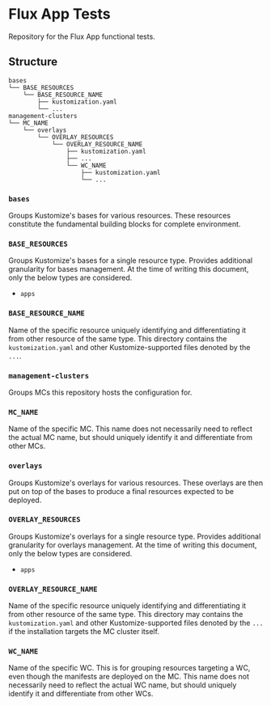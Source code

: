 # Flux App Tests

Repository for the Flux App functional tests.

## Structure

```
bases
└── BASE_RESOURCES
    └── BASE_RESOURCE_NAME
        ├── kustomization.yaml
        └── ...
management-clusters
└── MC_NAME
    └── overlays
        └── OVERLAY_RESOURCES
            └── OVERLAY_RESOURCE_NAME
                ├── kustomization.yaml
                ├── ...
                └── WC_NAME
                    ├── kustomization.yaml
                    └── ...
```

### `bases`

Groups Kustomize's bases for various resources. These resources constitute the fundamental building blocks for complete environment.

### `BASE_RESOURCES`

Groups Kustomize's bases for a single resource type. Provides additional granularity for bases management. At the time of writing this document, only the below types are considered.

* `apps`

### `BASE_RESOURCE_NAME`

Name of the specific resource uniquely identifying and differentiating it from other resource of the same type. This directory contains the `kustomization.yaml` and other Kustomize-supported files denoted by the `...`.

### `management-clusters`

Groups MCs this repository hosts the configuration for.

### `MC_NAME`

Name of the specific MC. This name does not necessarily need to reflect the actual MC name, but should uniquely identify it and differentiate from other MCs.

### `overlays`

Groups Kustomize's overlays for various resources. These overlays are then put on top of the bases to produce a final resources expected to be deployed.

### `OVERLAY_RESOURCES`

Groups Kustomize's overlays for a single resource type. Provides additional granularity for overlays management. At the time of writing this document, only the below types are considered.

* `apps`

### `OVERLAY_RESOURCE_NAME`

Name of the specific resource uniquely identifying and differentiating it from other resource of the same type. This directory may contains the `kustomization.yaml` and other Kustomize-supported files denoted by the `...` if the installation targets the MC cluster itself.

### `WC_NAME`

Name of the specific WC. This is for grouping resources targeting a WC, even though the manifests are deployed on the MC. This name does not necessarily need to reflect the actual WC name, but should uniquely identify it and differentiate from other WCs.
